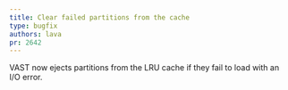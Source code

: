 ```yaml
---
title: Clear failed partitions from the cache
type: bugfix
authors: lava
pr: 2642
---
```


VAST now ejects partitions from the LRU cache if they fail to load with an I/O error.
